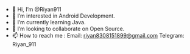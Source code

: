 - 👋 Hi, I’m @Riyan911
- 👀 I’m interested in Android Development.
- 🌱 I’m currently learning Java.
- 💞️ I’m looking to collaborate on Open Source.
- 📫 How to reach me : Email: riyan8308151899@gmail.com   Telegram: Riyan_911
<!---
Riyan911/Riyan911 is a ✨ special ✨ repository because its `README.md` (this file) appears on your GitHub profile.
You can click the Preview link to take a look at your changes.
--->

